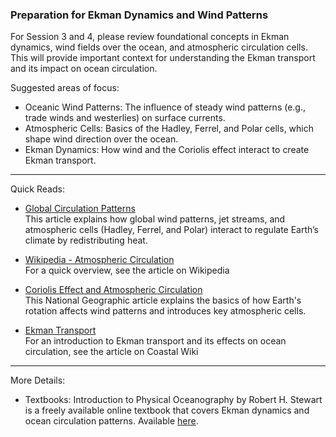 ### Preparation for Ekman Dynamics and Wind Patterns

For Session 3 and 4, please review foundational concepts in Ekman dynamics, wind fields over the ocean, and atmospheric circulation cells. This will provide important context for understanding the Ekman transport and its impact on ocean circulation.

Suggested areas of focus:

- Oceanic Wind Patterns: The influence of steady wind patterns (e.g., trade winds and westerlies) on surface currents.
- Atmospheric Cells: Basics of the Hadley, Ferrel, and Polar cells, which shape wind direction over the ocean.
- Ekman Dynamics: How wind and the Coriolis effect interact to create Ekman transport.

---
Quick Reads:  

- [Global Circulation Patterns](https://www.metoffice.gov.uk/weather/learn-about/weather/atmosphere/global-circulation-patterns)  
This article explains how global wind patterns, jet streams, and atmospheric cells (Hadley, Ferrel, and Polar) interact to regulate Earth’s climate by redistributing heat. 

- [Wikipedia - Atmospheric Circulation](https://en.wikipedia.org/wiki/Atmospheric_circulation)  
    For a quick overview, see the article on Wikipedia

- [Coriolis Effect and Atmospheric Circulation](https://education.nationalgeographic.org/resource/coriolis-effect-and-atmospheric-circulation/)  
    This National Geographic article explains the basics of how Earth's rotation affects wind patterns and introduces key atmospheric cells. 

- [Ekman Transport](https://www.coastalwiki.org/wiki/Ekman_transport)  
    For an introduction to Ekman transport and its effects on ocean circulation, see the article on Coastal Wiki

--- 
More Details:  

- Textbooks: Introduction to Physical Oceanography by Robert H. Stewart is a freely available online textbook that covers Ekman dynamics and ocean circulation patterns. Available [here](https://www.uv.es/hegigui/Kasper/por%20Robert%20H%20Stewart.pdf).

